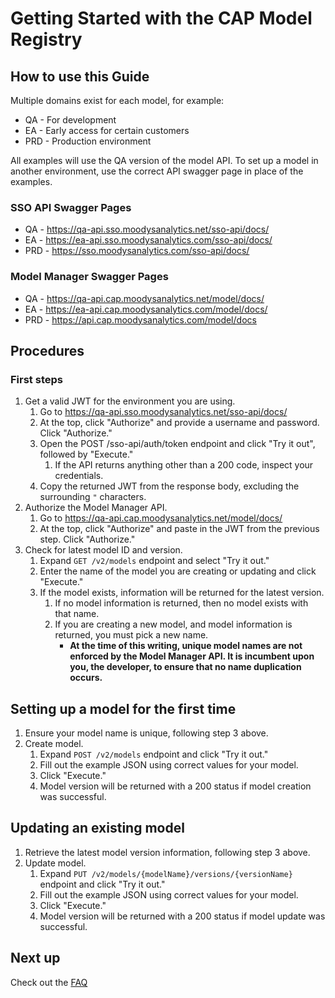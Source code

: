 # Getting Started with the CAP Model Registry

## How to use this Guide

Multiple domains exist for each model, for example:

* QA - For development
* EA - Early access for certain customers
* PRD - Production environment

All examples will use the QA version of the model API. To set up a model in another environment, use the correct API swagger page in place of the examples.

### SSO API Swagger Pages

* QA - https://qa-api.sso.moodysanalytics.net/sso-api/docs/
* EA - https://ea-api.sso.moodysanalytics.com/sso-api/docs/
* PRD - https://sso.moodysanalytics.com/sso-api/docs/

### Model Manager Swagger Pages

* QA - https://qa-api.cap.moodysanalytics.net/model/docs/
* EA - https://ea-api.cap.moodysanalytics.com/model/docs/
* PRD - https://api.cap.moodysanalytics.com/model/docs

## Procedures

### First steps

1. Get a valid JWT for the environment you are using.
   1. Go to https://qa-api.sso.moodysanalytics.net/sso-api/docs/
   2. At the top, click "Authorize" and provide a username and password. Click "Authorize."
   3. Open the POST /sso-api/auth/token endpoint and click "Try it out", followed by "Execute."
      1. If the API returns anything other than a 200 code, inspect your credentials.
   4. Copy the returned JWT from the response body, excluding the surrounding `"` characters.
2. Authorize the Model Manager API.
   1. Go to https://qa-api.cap.moodysanalytics.net/model/docs/
   2. At the top, click "Authorize" and paste in the JWT from the previous step. Click "Authorize."
3. Check for latest model ID and version.
   1. Expand `GET /v2/models` endpoint and select "Try it out."
   2. Enter the name of the model you are creating or updating and click "Execute."
   3. If the model exists, information will be returned for the latest version.
      1. If no model information is returned, then no model exists with that name.
      2. If you are creating a new model, and model information is returned, you must pick a new name.
         * __At the time of this writing, unique model names are not enforced by the Model Manager API. It is incumbent upon you, the developer, to ensure that no name duplication occurs.__

## Setting up a model for the first time

1. Ensure your model name is unique, following step 3 above.
2. Create model.
   1. Expand `POST /v2/models` endpoint and click "Try it out."
   2. Fill out the example JSON using correct values for your model.
   3. Click "Execute."
   4. Model version will be returned with a 200 status if model creation was successful.

## Updating an existing model

1. Retrieve the latest model version information, following step 3 above.
2. Update model.
   1. Expand `PUT /v2/models/{modelName}/versions/{versionName}` endpoint and click "Try it out."
   2. Fill out the example JSON using correct values for your model.
   3. Click "Execute."
   4. Model version will be returned with a 200 status if model update was successful.

## Next up

Check out the [FAQ](4_faq.md)
